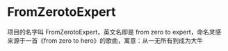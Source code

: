 # FromZerotoExpert
项目的名字叫 FromZerotoExpert，英文名即是 from zero to expert，命名灵感来源于一首《from zero to hero》的歌曲，寓意：从一无所有到成为大牛
